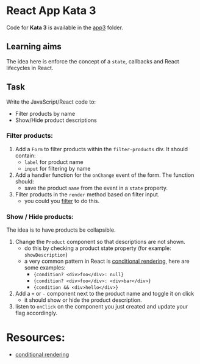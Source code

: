 # React App Kata 3

Code for **Kata 3** is available in the [app3](app3) folder.

## Learning aims

The idea here is enforce the concept of a `state`, callbacks and React lifecycles in React.

## Task

Write the JavaScript/React code to: 

* Filter products by name
* Show/Hide product descriptions

### Filter products:
1. Add a `Form` to filter products within the `filter-products` div. It should contain:
    * `label` for product name
    * `input` for filtering by name
2. Add a handler function for the `onChange` event of the form. The function should:
    * save the product `name` from the event in a `state` property.
3. Filter products in the `render` method based on filter input.
    * you could you [filter](http://underscorejs.org/#filter) to do this.

### Show / Hide products:

The idea is to have products be collapsible. 
1. Change the `Product` component so that descriptions are not shown.
    * do this by checking a product state property (for example: `showDescription`)
    * a very common pattern in React is [conditional rendering](https://facebook.github.io/react/docs/conditional-rendering.html), here are some examples:
        * `{condition? <div>foo</div>: null}`
        * `{condition? <div>foo</div>: <div>bar</div>}`
        * `{condition && <div>hello</div>}`
2. Add a `+` or `-` component next to the product name and toggle it on click
    * it should show or hide the product description.
3. listen to `onClick` on the component you just created and update your flag accordingly.

# Resources:

* [conditional rendering](https://facebook.github.io/react/docs/conditional-rendering.html)